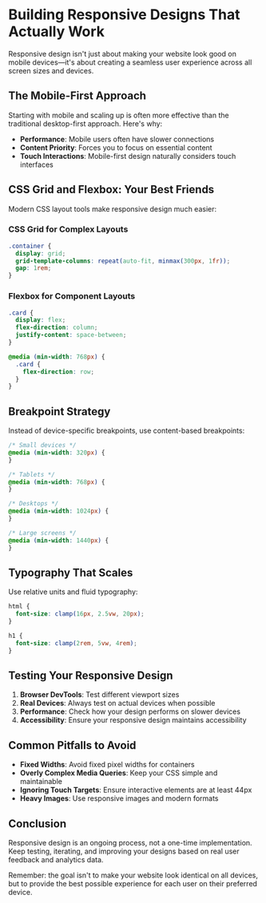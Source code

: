 # Building Responsive Designs That Actually Work

Responsive design isn't just about making your website look good on mobile devices—it's about creating a seamless user experience across all screen sizes and devices.

## The Mobile-First Approach

Starting with mobile and scaling up is often more effective than the traditional desktop-first approach. Here's why:

- **Performance**: Mobile users often have slower connections
- **Content Priority**: Forces you to focus on essential content
- **Touch Interactions**: Mobile-first design naturally considers touch interfaces

## CSS Grid and Flexbox: Your Best Friends

Modern CSS layout tools make responsive design much easier:

### CSS Grid for Complex Layouts

```css
.container {
  display: grid;
  grid-template-columns: repeat(auto-fit, minmax(300px, 1fr));
  gap: 1rem;
}
```

### Flexbox for Component Layouts

```css
.card {
  display: flex;
  flex-direction: column;
  justify-content: space-between;
}

@media (min-width: 768px) {
  .card {
    flex-direction: row;
  }
}
```

## Breakpoint Strategy

Instead of device-specific breakpoints, use content-based breakpoints:

```css
/* Small devices */
@media (min-width: 320px) {
}

/* Tablets */
@media (min-width: 768px) {
}

/* Desktops */
@media (min-width: 1024px) {
}

/* Large screens */
@media (min-width: 1440px) {
}
```

## Typography That Scales

Use relative units and fluid typography:

```css
html {
  font-size: clamp(16px, 2.5vw, 20px);
}

h1 {
  font-size: clamp(2rem, 5vw, 4rem);
}
```

## Testing Your Responsive Design

1. **Browser DevTools**: Test different viewport sizes
2. **Real Devices**: Always test on actual devices when possible
3. **Performance**: Check how your design performs on slower devices
4. **Accessibility**: Ensure your responsive design maintains accessibility

## Common Pitfalls to Avoid

- **Fixed Widths**: Avoid fixed pixel widths for containers
- **Overly Complex Media Queries**: Keep your CSS simple and maintainable
- **Ignoring Touch Targets**: Ensure interactive elements are at least 44px
- **Heavy Images**: Use responsive images and modern formats

## Conclusion

Responsive design is an ongoing process, not a one-time implementation. Keep testing, iterating, and improving your designs based on real user feedback and analytics data.

Remember: the goal isn't to make your website look identical on all devices, but to provide the best possible experience for each user on their preferred device.
